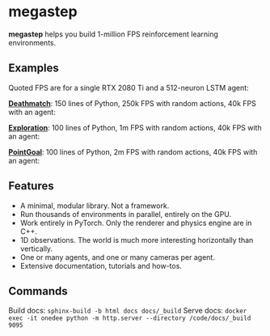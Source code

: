 # megastep

**megastep** helps you build 1-million FPS reinforcement learning environments.

## Examples
Quoted FPS are for a single RTX 2080 Ti and a 512-neuron LSTM agent:

**[Deathmatch](onedee/envs/deathmatch.py)**: 150 lines of Python, 250k FPS with random actions, 40k FPS with an agent:

**[Exploration](onedee/envs/exploration.py)**: 100 lines of Python, 1m FPS with random actions, 40k FPS with an agent:

**[PointGoal](onedee/envs/waypoint.py)**: 100 lines of Python, 2m FPS with random actions, 40k FPS with an agent:

## Features
* A minimal, modular library. Not a framework.
* Run thousands of environments in parallel, entirely on the GPU.
* Work entirely in PyTorch. Only the renderer and physics engine are in C++.
* 1D observations. The world is much more interesting horizontally than vertically.
* One or many agents, and one or many cameras per agent.
* Extensive documentation, tutorials and how-tos. 

## Commands
Build docs: `sphinx-build -b html docs docs/_build`
Serve docs: `docker exec -it onedee python -m http.server --directory /code/docs/_build 9095`